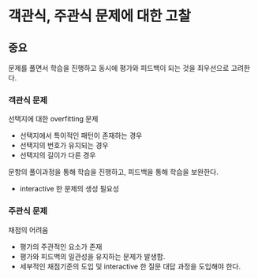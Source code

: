 # 객관식, 주관식 문제에 대한 고찰


## 중요

문제를 풀면서 학습을 진행하고 동시에 평가와 피드백이 되는 것을 최우선으로 고려한다.


### 객관식 문제

선택지에 대한 overfitting 문제
- 선택지에서 특이적인 패턴이 존재하는 경우
- 선택지의 번호가 유지되는 경우
- 선택지의 길이가 다른 경우

문항의 풀이과정을 통해 학습을 진행하고, 피드백을 통해 학습을 보완한다.
- interactive 한 문제의 생성 필요성

### 주관식 문제

채점의 어려움
- 평가의 주관적인 요소가 존재
- 평가와 피드백의 일관성을 유지하는 문제가 발생함.
- 세부적인 채점기준의 도입 및 interactive 한 질문 대답 과정을 도입해야 한다.
